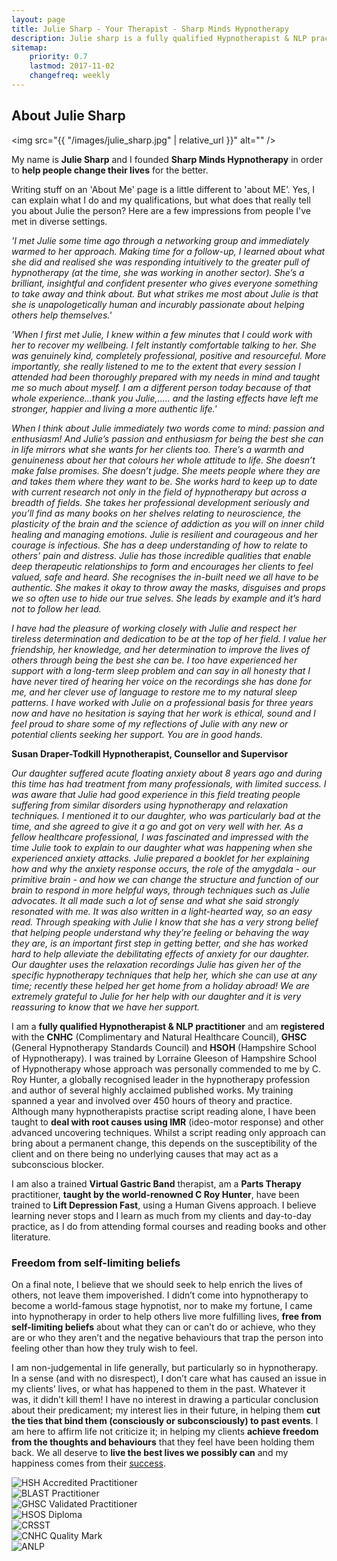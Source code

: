```yaml
---
layout: page
title: Julie Sharp - Your Therapist - Sharp Minds Hypnotherapy
description: Julie sharp is a fully qualified Hypnotherapist & NLP practitioner who is registered with the CNHC and who wants clients to live their best lives.
sitemap:
    priority: 0.7
    lastmod: 2017-11-02
    changefreq: weekly
---
```

## About Julie Sharp

<span class="image left"><img src="{{ "/images/julie_sharp.jpg" | relative_url }}" alt="" /></span>

My name is **Julie Sharp** and I founded **Sharp Minds Hypnotherapy** in order to **help people change their lives** for the better.

Writing stuff on an 'About Me' page is a little different to 'about ME’. Yes, I can explain what I do and my qualifications, but what does that really tell you about Julie the person? Here are a few impressions from people I've met in diverse settings.

*'I met Julie some time ago through a networking group and immediately warmed to her approach. Making time for a follow-up, I learned about what she did and realised she was responding intuitively to the greater pull of hypnotherapy (at the time, she was working in another sector). She’s a brilliant, insightful and confident presenter who gives everyone something to take away and think about. But what strikes me most about Julie is that she is unapologetically human and incurably passionate about helping others help themselves.'*

*'When I first met Julie, I knew within a few minutes that I could work with her to recover my
wellbeing. I felt instantly comfortable talking to her. She was genuinely kind, completely professional, positive and resourceful. More importantly, she really listened to me to the extent that every session I attended had been thoroughly prepared with my needs in mind and taught me so much about myself. I am a different person today because of that whole experience...thank you Julie,..... and the lasting effects have left me stronger, happier and living a more authentic life.'*

*When I think about Julie immediately two words come to mind: passion and enthusiasm! And Julie’s passion and enthusiasm for being the best she can in life mirrors what she wants for her clients too. There’s a warmth and genuineness about her that colours her whole
attitude to life. She doesn’t make false promises. She doesn’t judge. She meets people where they are and
takes them where they want to be. She works hard to keep up to date with current research not only in the field of hypnotherapy but across a breadth of fields. She takes her professional development seriously and you’ll find as many books on her shelves relating to neuroscience, the plasticity of the brain and the science of addiction as you will on inner child healing and managing emotions. Julie is resilient and courageous and her courage is infectious. She has a deep understanding of how to relate to others’ pain and distress. Julie has those incredible qualities that enable deep therapeutic relationships to form and encourages her clients to feel valued, safe and
heard. She recognises the in-built need we all have to be authentic. She makes it okay to throw
away the masks, disguises and props we so often use to hide our true selves. She leads by
example and it’s hard not to follow her lead.*

*I have had the pleasure of working closely with Julie and respect her tireless determination and dedication to be at the top of her field. I value her friendship, her knowledge, and her determination to improve the lives of others through being the best she can be.
I too have experienced her support with a long-term sleep problem and can say in all honesty that I have never tired of hearing her voice on the recordings she has done for me, and her clever use of language to restore me to my natural sleep patterns. I have worked with Julie on a professional basis for three years now and have no hesitation is saying that her work is ethical, sound and I feel proud to share some of my reflections of Julie with any new or potential clients seeking her support. You are in good hands.*

**Susan Draper-Todkill Hypnotherapist, Counsellor and Supervisor**

*Our daughter suffered acute floating anxiety about 8 years ago and during this
time has had treatment from many professionals, with limited success.
I was aware that Julie had good experience in this field treating people
suffering from similar disorders using hypnotherapy and relaxation techniques.
I mentioned it to our daughter, who was particularly bad at the time, and she
agreed to give it a go and got on very well with her.
As a fellow healthcare professional, I was fascinated and impressed with the
time Julie took to explain to our daughter what was happening when she
experienced anxiety attacks.
Julie prepared a booklet for her explaining how and why the anxiety response
occurs, the role of the amygdala - our primitive brain - and how we can change
the structure and function of our brain to respond in more helpful ways,
through techniques such as Julie advocates. It all made such a lot of sense and
what she said strongly resonated with me. It was also written in a light-hearted
way, so an easy read.
Through speaking with Julie I know that she has a very strong belief that
helping people understand why they’re feeling or behaving the way they are, is
an important first step in getting better, and she has worked hard to help
alleviate the debilitating effects of anxiety for our daughter.
Our daughter uses the relaxation recordings Julie has given her of the specific
hypnotherapy techniques that help her, which she can use at any time;
recently these helped her get home from a holiday abroad!
We are extremely grateful to Julie for her help with our daughter and it is very
reassuring to know that we have her support.*

I am a **fully qualified Hypnotherapist & NLP practitioner** and am **registered** with the **CNHC** (Complimentary and Natural Healthcare Council), **GHSC** (General Hypnotherapy Standards Council) and **HSOH** (Hampshire School of Hypnotherapy). I was trained by Lorraine Gleeson of Hampshire School of Hypnotherapy whose approach was personally commended to me by C. Roy Hunter, a globally recognised leader in the hypnotherapy profession and author of several highly acclaimed published works. My training spanned a year and involved over 450 hours of theory and practice. Although many hypnotherapists practise script reading alone, I have been taught to **deal with root causes using IMR** (ideo-motor response) and other advanced uncovering techniques. Whilst a script reading only approach can bring about a permanent change, this depends on the susceptibility of the client and on there being no underlying causes that may act as a subconscious blocker.

I am also a trained **Virtual Gastric Band** therapist, am a **Parts Therapy** practitioner, **taught by the world-renowned C Roy Hunter**, have been trained to **Lift Depression Fast**, using a Human Givens approach. I believe learning never stops and I learn as much from my clients and day-to-day practice, as I do from attending formal courses and reading books and other literature.

### Freedom from self-limiting beliefs

<div class="box">
  <p>
  On a final note, I believe that we should seek to help enrich the lives of others, not leave them impoverished. I didn’t come into hypnotherapy to become a world-famous stage hypnotist, nor to make my fortune, I came into hypnotherapy in order to help others live more fulfilling lives, <b>free from self-limiting beliefs</b> about what they can or can’t do or achieve, who they are or who they aren’t and the negative behaviours that trap the person into feeling other than how they truly wish to feel.
  </p>
</div>

I am non-judgemental in life generally, but particularly so in hypnotherapy. In a sense (and with no disrespect), I don’t care what has caused an issue in my clients’ lives, or what has happened to them in the past. Whatever it was, it didn’t kill them! I have no interest in drawing a particular conclusion about their predicament; my interest lies in their future, in helping them **cut the ties that bind them (consciously or subconsciously) to past events**. I am here to affirm life not criticize it; in helping my clients **achieve freedom from the thoughts and behaviours** that they feel have been holding them back. We all deserve to **live the best lives we possibly can** and my happiness comes from their [success](../client-feedback/index.html).
<div class="row">
  <div class="4u">
    <img src="../images/logos/GHR-logo.jpg" class="img-responsive" alt="HSH Accredited Practitioner">
    <br>
    <img src="../images/logos/BLAST Practitioner Logo_2018.jpg" class="img-responsive" alt="BLAST Practitioner">
    <br>
    <img src="../images/logos/GHSC-logo-300x91.jpg" class="img-responsive" alt="GHSC Validated Practitioner">
  </div>
  <div class="4u">
    <img src="../images/logos/HSOS diploma badge.jpg" class="img-responsive" alt="HSOS Diploma">
    <br>
    <img src="../images/logos/CRSST Full.JPG" class="img-responsive" alt="CRSST">
  </div>
  <div class="4u$">
    <img src="../images/logos/80.-CNHC-Quality_Mark-300x206.jpg" class="img-responsive" alt="CNHC Quality Mark">
    <br>
    <img src="../images/logos/ANLP-Logo.jpg" class="img-responsive" alt="ANLP">
  </div>
</div>
